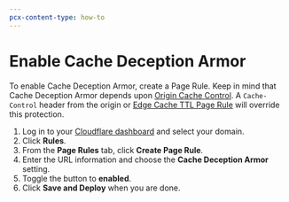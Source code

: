 ```yaml
---
pcx-content-type: how-to
---
```


# Enable Cache Deception Armor

To enable Cache Deception Armor, create a Page Rule. Keep in mind that Cache Deception Armor depends upon [Origin Cache Control](/about/cache-control). A `Cache-Control` header from the origin or [Edge Cache TTL Page Rule](/about/edge-browser-cache-ttl) will override this protection.

1.  Log in to your [Cloudflare dashboard](https://dash.cloudflare.com) and select your domain.
2.  Click **Rules**.
3.  From the **Page Rules** tab, click **Create Page Rule**.
4.  Enter the URL information and choose the **Cache Deception Armor** setting.
5.  Toggle the button to **enabled**.
6.  Click **Save and Deploy** when you are done.
